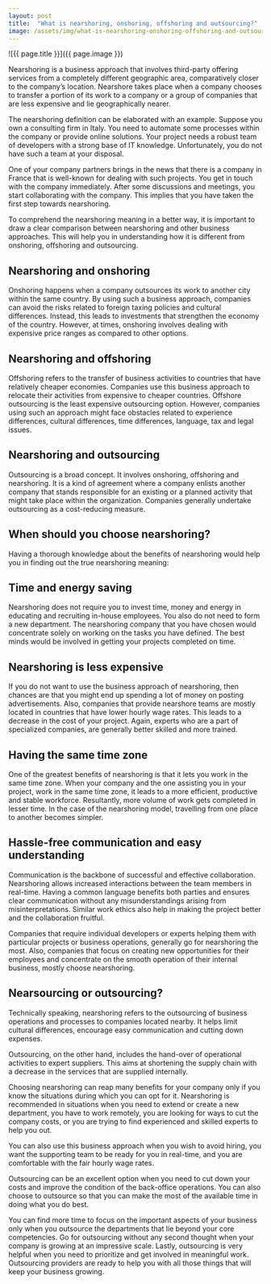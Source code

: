 ```yaml
---
layout: post
title:  "What is nearshoring, onshoring, offshoring and outsourcing?"
image: /assets/img/what-is-nearshoring-onshoring-offshoring-and-outsourcing.jpg
---
```


![{{ page.title }}]({{ page.image }})


Nearshoring is a business approach that involves third-party offering services from a completely different geographic area, comparatively closer to the company’s location. Nearshore takes place when a company chooses to transfer a portion of its work to a company or a group of companies that are less expensive and lie geographically nearer.

The nearshoring definition can be elaborated with an example. Suppose you own a consulting firm in Italy. You need to automate some processes within the company or provide online solutions. Your project needs a robust team of developers with a strong base of IT knowledge. Unfortunately, you do not have such a team at your disposal.

One of your company partners brings in the news that there is a company in France that is well-known for dealing with such projects. You get in touch with the company immediately. After some discussions and meetings, you start collaborating with the company. This implies that you have taken the first step towards nearshoring.

To comprehend the nearshoring meaning in a better way, it is important to draw a clear comparison between nearshoring and other business approaches. This will help you in understanding how it is different from onshoring, offshoring and outsourcing.

## Nearshoring and onshoring
Onshoring happens when a company outsources its work to another city within the same country. By using such a business approach, companies can avoid the risks related to foreign taxing policies and cultural differences. Instead, this leads to investments that strengthen the economy of the country. However, at times, onshoring involves dealing with expensive price ranges as compared to other options.

## Nearshoring and offshoring
Offshoring refers to the transfer of business activities to countries that have relatively cheaper economies. Companies use this business approach to relocate their activities from expensive to cheaper countries. Offshore outsourcing is the least expensive outsourcing option. However, companies using such an approach might face obstacles related to experience differences, cultural differences, time differences, language, tax and legal issues.

## Nearshoring and outsourcing
Outsourcing is a broad concept. It involves onshoring, offshoring and nearshoring. It is a kind of agreement where a company enlists another company that stands responsible for an existing or a planned activity that might take place within the organization. Companies generally undertake outsourcing as a cost-reducing measure.

## When should you choose nearshoring?
Having a thorough knowledge about the benefits of nearshoring would help you in finding out the true nearshoring meaning:

## Time and energy saving
Nearshoring does not require you to invest time, money and energy in educating and recruiting in-house employees. You also do not need to form a new department. The nearshoring company that you have chosen would concentrate solely on working on the tasks you have defined. The best minds would be involved in getting your projects completed on time.

## Nearshoring is less expensive
If you do not want to use the business approach of nearshoring, then chances are that you might end up spending a lot of money on posting advertisements. Also, companies that provide nearshore teams are mostly located in countries that have lower hourly wage rates. This leads to a decrease in the cost of your project. Again, experts who are a part of specialized companies, are generally better skilled and more trained.

## Having the same time zone
One of the greatest benefits of nearshoring is that it lets you work in the same time zone. When your company and the one assisting you in your project, work in the same time zone, it leads to a more efficient, productive and stable workforce. Resultantly, more volume of work gets completed in lesser time. In the case of the nearshoring model, travelling from one place to another becomes simpler.

## Hassle-free communication and easy understanding
Communication is the backbone of successful and effective collaboration. Nearshoring allows increased interactions between the team members in real-time. Having a common language benefits both parties and ensures clear communication without any misunderstandings arising from misinterpretations. Similar work ethics also help in making the project better and the collaboration fruitful.

Companies that require individual developers or experts helping them with particular projects or business operations, generally go for nearshoring the most. Also, companies that focus on creating new opportunities for their employees and concentrate on the smooth operation of their internal business, mostly choose nearshoring.

## Nearsourcing or outsourcing?
Technically speaking, nearshoring refers to the outsourcing of business operations and processes to companies located nearby. It helps limit cultural differences, encourage easy communication and cutting down expenses.

Outsourcing, on the other hand, includes the hand-over of operational activities to expert suppliers. This aims at shortening the supply chain with a decrease in the services that are supplied internally.

Choosing nearshoring can reap many benefits for your company only if you know the situations during which you can opt for it. Nearshoring is recommended in situations when you need to extend or create a new department, you have to work remotely, you are looking for ways to cut the company costs, or you are trying to find experienced and skilled experts to help you out.

You can also use this business approach when you wish to avoid hiring, you want the supporting team to be ready for you in real-time, and you are comfortable with the fair hourly wage rates.

Outsourcing can be an excellent option when you need to cut down your costs and improve the condition of the back-office operations. You can also choose to outsource so that you can make the most of the available time in doing what you do best.

You can find more time to focus on the important aspects of your business only when you outsource the departments that lie beyond your core competencies. Go for outsourcing without any second thought when your company is growing at an impressive scale. Lastly, outsourcing is very helpful when you need to prioritize and get involved in meaningful work. Outsourcing providers are ready to help you with all those things that will keep your business growing.
